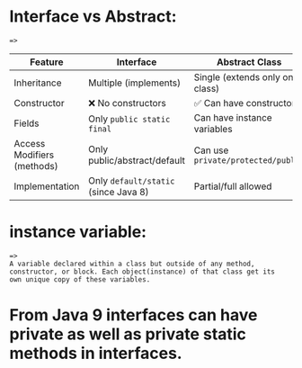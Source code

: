 # Interface vs Abstract:
    =>
| Feature                    | Interface                            | Abstract Class                     |
| -------------------------- | ------------------------------------ | ---------------------------------- |
| Inheritance                | Multiple (implements)                | Single (extends only one class)    |
| Constructor                | ❌ No constructors                    | ✅ Can have constructors            |
| Fields                     | Only `public static final`           | Can have instance variables        |
| Access Modifiers (methods) | Only public/abstract/default         | Can use `private/protected/public` |
| Implementation             | Only `default/static` (since Java 8) | Partial/full allowed               |

# instance variable:
    =>
    A variable declared within a class but outside of any method, constructor, or block. Each object(instance) of that class get its
    own unique copy of these variables.

# From Java 9 interfaces can have private as well as private static methods in interfaces.
